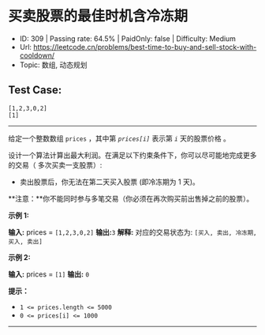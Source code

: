 # 买卖股票的最佳时机含冷冻期

- ID: 309 | Passing rate: 64.5% | PaidOnly: false | Difficulty: Medium
- Url: https://leetcode.cn/problems/best-time-to-buy-and-sell-stock-with-cooldown/
- Topic: 数组, 动态规划

## Test Case:

```
[1,2,3,0,2]
[1]
```

---

给定一个整数数组 `prices` ，其中第 *`prices[i]`* 表示第 *`i`* 天的股票价格 。

设计一个算法计算出最大利润。在满足以下约束条件下，你可以尽可能地完成更多的交易（
多次买卖一支股票）:

- 卖出股票后，你无法在第二天买入股票 (即冷冻期为 1 天)。

**注意：**你不能同时参与多笔交易（你必须在再次购买前出售掉之前的股票）。

**示例 1:**

**输入:** prices = `[1,2,3,0,2]`
**输出:**`3`
**解释:** 对应的交易状态为: `[买入, 卖出, 冷冻期, 买入, 卖出]`

**示例 2:**

**输入:** prices = `[1]`
**输出:** `0`

**提示：**

- `1 <= prices.length <= 5000`
- `0 <= prices[i] <= 1000`

---
